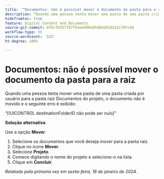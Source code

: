 ```yaml
---
title: '“Documentos: não é possível mover o documento da pasta para a raiz”'
description: “Quando uma pessoa tenta mover uma pasta de uma pasta criada por usuário para a pasta raiz Documentos do projeto, o documento não é movido e um erro é exibido.”
hidefromtoc: true
feature: Digital Content and Documents
source-git-commit: 8fbcf0357797fb4ed490a95dbbb92d22e179fc66
workflow-type: ht
source-wordcount: '121'
ht-degree: 100%

---
```



# Documentos: não é possível mover o documento da pasta para a raiz

Quando uma pessoa tenta mover uma pasta de uma pasta criada por usuário para a pasta raiz Documentos do projeto, o documento não é movido e o seguinte erro é exibido:

“[!UICONTROL destinationFolderlD não pode ser nulo]”

**Solução alternativa**

Use a opção **Mover**.

1. Selecione os documentos que você deseja mover para a pasta raiz.
1. Clique no ícone **Mover**.
1. Selecione **Projeto**.
1. Comece digitando o nome do projeto e selecione-o na lista.
1. Clique em **Concluir**.

_Relatado pela primeira vez em sexta-feira, 18 de janeiro de 2024._
